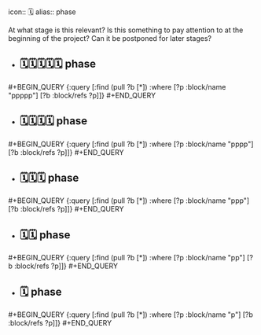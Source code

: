 icon:: 🗓️
alias:: phase

At what stage is this relevant?
Is this something to pay attention to at the beginning of the project?
Can it be postponed for later stages?
- ## 🗓️🗓️🗓️🗓️🗓️ phase
#+BEGIN_QUERY
{:query [:find (pull ?b [*])
         :where
         [?p :block/name "ppppp"]
         [?b :block/refs ?p]]}
#+END_QUERY

- ## 🗓️🗓️🗓️🗓️ phase
#+BEGIN_QUERY
{:query [:find (pull ?b [*])
         :where
         [?p :block/name "pppp"]
         [?b :block/refs ?p]]}
#+END_QUERY

- ## 🗓️🗓️🗓️ phase
#+BEGIN_QUERY
{:query [:find (pull ?b [*])
         :where
         [?p :block/name "ppp"]
         [?b :block/refs ?p]]}
#+END_QUERY

- ## 🗓️🗓️ phase
#+BEGIN_QUERY
{:query [:find (pull ?b [*])
         :where
         [?p :block/name "pp"]
         [?b :block/refs ?p]]}
#+END_QUERY

- ## 🗓️ phase
#+BEGIN_QUERY
{:query [:find (pull ?b [*])
         :where
         [?p :block/name "p"]
         [?b :block/refs ?p]]}
#+END_QUERY

